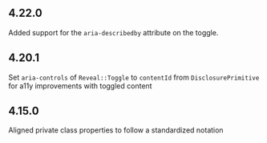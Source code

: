 ## 4.22.0

Added support for the `aria-describedby` attribute on the toggle.


## 4.20.1

Set `aria-controls` of `Reveal::Toggle` to `contentId` from `DisclosurePrimitive` for a11y improvements with toggled content

## 4.15.0

Aligned private class properties to follow a standardized notation
